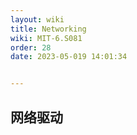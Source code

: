 ```yaml
---
layout: wiki
title: Networking
wiki: MIT-6.S081
order: 28
date: 2023-05-019 14:01:34


---
```


## 网络驱动

